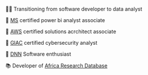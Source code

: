 👨‍💻 Transitioning from software developer to data analyst

📜 [MS](https://learn.microsoft.com/en-gb/users/ebiriennte-5518/credentials/e134da77a7009fc7) certified power bi analyst associate

📜 [AWS](https://www.credly.com/badges/8ec03a72-563b-42b7-a040-3e14375623db) certified solutions acrchitect associate

📜 [GIAC](https://www.credly.com/badges/e61ac451-1f4a-4361-a4eb-241de715446a) certified cybersecurity analyst

🤩 [DNN](https://www.dnnsoftware.com/) Software enthusiast

📚 Developer of [Africa Research Database](https://www.afredat.com)

<!--
**ebirien/ebirien** is a ✨ _special_ ✨ repository because its `README.md` (this file) appears on your GitHub profile.

Here are some ideas to get you started:

- 🔭 I’m currently working on ...
- 🌱 I’m currently learning ...
- 👯 I’m looking to collaborate on ...
- 🤔 I’m looking for help with ...
- 💬 Ask me about ...
- 📫 How to reach me: ...
- 😄 Pronouns: ...
- ⚡ Fun fact: ...
-->
